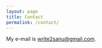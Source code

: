 ```yaml
---
layout: page
title: Contact
permalink: /contact/
---
```


My e-mail is [write2sanu@gmail.com](mailto:write2sanu@gmail.com).

